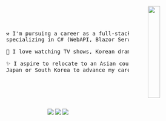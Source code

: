 <div align="center">
  <img src="https://raw.githubusercontent.com/DiamondKesha/DiamondKesha/c8d229746c8d5b80d6a9c204d699ba76fd89a0cb/assets/right.gif" width="25%" align="right" />
  
  <br/> <br/> <br/>
  <pre>
      ⚒️ I'm pursuing a career as a full-stack developer,
      specializing in C# (WebAPI, Blazor Server & WebAssembly), HTML, and CSS.<br/>
      👀 I love watching TV shows, Korean dramas, and anime.<br/>
      ✨ I aspire to relocate to an Asian country such as
      Japan or South Korea to advance my career and personal growth.
  </pre>
  <br/> <br/> <br/>

[![](https://img.shields.io/badge/telegram-diamondkesha?color=%2324A1DE)](https://t.me/diamondkesha)
[![](https://img.shields.io/badge/vkontakte-diamondkesha?color=%230077FF)](https://vk.com/diamondkesha)
[![](https://img.shields.io/badge/anilife_project-diamondkesha?color=%23F44336)](https://anilife.su)
</div>
